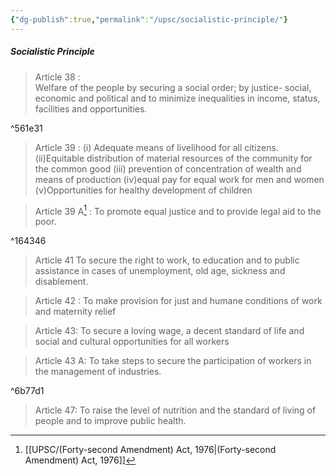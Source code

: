 ```yaml
---
{"dg-publish":true,"permalink":"/upsc/socialistic-principle/"}
---
```


##### Socialistic Principle

> Article 38 :  
> Welfare of the people by securing a social order; by justice- social, economic and political and to minimize inequalities in income, status, facilities and opportunities. 

^561e31

> Article 39 : 
> (i) Adequate means of livelihood for all citizens.
> (ii)Equitable distribution of material resources of the community for the common good
> (iii) prevention of concentration of wealth and means of production
> (iv)equal pay for equal work for men and women
> (v)Opportunities for healthy development of children

> Article 39 A[^1] : 
> To promote equal justice and to provide legal aid to the poor. 

^164346

> Article 41
> To secure the right to work, to education and to public assistance in cases of unemployment, old age, sickness and disablement.

>Article 42 : 
>To make provision for just and humane conditions of work and maternity relief

>Article 43:
>To secure a loving wage, a decent standard of life and social and cultural opportunities for all workers

>Article 43 A:
>To take steps to secure the participation of workers in the management of industries. 

^6b77d1

>Article 47: 
>To raise the level of nutrition and the standard of living of people and to improve public health.



[^1]: [[UPSC/(Forty-second Amendment) Act, 1976\|(Forty-second Amendment) Act, 1976]]